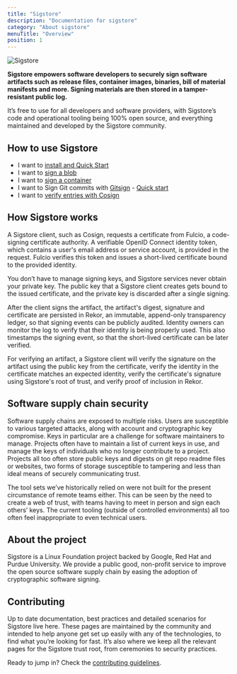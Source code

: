 ```yaml
---
title: "Sigstore"
description: "Documentation for sigstore"
category: "About sigstore"
menuTitle: "Overview"
position: 1
---
```


![Sigstore](/sigstore-logo_horizontal-color.svg)

**Sigstore empowers software developers to securely sign software artifacts such as release files, container images, binaries, bill of material manifests and more. Signing materials are then stored in a tamper-resistant public log.**

It’s free to use for all developers and software providers, with Sigstore’s code and operational tooling being 100% open source, and everything maintained and developed by the Sigstore community.

## How to use Sigstore

* I want to [install and Quick Start](/cosign/overview/#quick-start)
* I want to [sign a blob](cosign/signing_with_blobs/)
* I want to [sign a container](cosign/signing_with_containers/)
* I want to Sign Git commits with [Gitsign](/gitsign/overview/) - [Quick start](/gitsign/overview/#quick-start)
* I want to [verify entries with Cosign](/cosign/verify/)

## How Sigstore works

A Sigstore client, such as Cosign, requests a certificate from Fulcio, a code-signing certificate authority. A verifiable OpenID Connect identity token, which contains a user's email address or service account, is provided in the request. Fulcio verifies this token and issues a short-lived certificate bound to the provided identity. 

You don’t have to manage signing keys, and Sigstore services never obtain your private key. The public key that a Sigstore client creates gets bound to the issued certificate, and the private key is discarded after a single signing.

After the client signs the artifact, the artifact's digest, signature and certificate are persisted in Rekor, an immutable, append-only transparency ledger, so that signing events can be publicly audited. Identity owners can monitor the log to verify that their identity is being properly used. This also timestamps the signing event, so that the short-lived certificate can be later verified. 

For verifying an artifact, a Sigstore client will verify the signature on the artifact using the public key from the certificate, verify the identity in the certificate matches an expected identity, verify the certificate's signature using Sigstore's root of trust, and verify proof of inclusion in Rekor.

## Software supply chain security

Software supply chains are exposed to multiple risks. Users are susceptible to various targeted attacks, along with account and cryptographic key compromise. Keys in particular are a challenge for software maintainers to manage. Projects often have to maintain a list of current keys in use, and manage the keys of individuals who no longer contribute to a project. Projects all too often store public keys and digests on git repo readme files or websites, two forms of storage susceptible to tampering and less than ideal means of securely communicating trust.

The tool sets we’ve historically relied on were not built for the present circumstance of remote teams either. This can be seen by the need to create a web of trust, with teams having to meet in person and sign each others’ keys. The current tooling (outside of controlled environments) all too often feel inappropriate to even technical users.

## About the project

Sigstore is a Linux Foundation project backed by Google, Red Hat and Purdue University. We provide a public good, non-profit service to improve the open source software supply chain by easing the adoption of cryptographic software signing.

## Contributing

Up to date documentation, best practices and detailed scenarios for Sigstore live here. These pages are maintained by the community and intended to help anyone get set up easily with any of the technologies, to find what you’re looking for fast. It’s also where we keep all the relevant pages for the Sigstore trust root, from ceremonies to security practices.

Ready to jump in? Check the [contributing guidelines](/contributing/).
